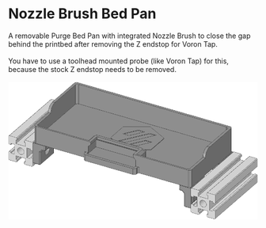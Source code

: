 # Nozzle Brush Bed Pan
A removable Purge Bed Pan with integrated Nozzle Brush to close the gap behind the printbed after removing the Z endstop for Voron Tap.
<br><br>
You have to use a toolhead mounted probe (like Voron Tap) for this, because the stock Z endstop needs to be removed.
<br><br>
![Mod_Img](Images/nozzlebrush_bedpan.PNG)
